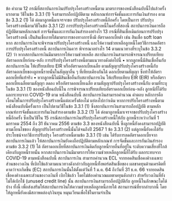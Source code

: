 ข้อ
คำถาม
12 กรณีที่สถาบันการเงินปรับปรุงโครงสร้างหนี้ตาม
มาตรการของหนังสือฉบับนี้ไปแล้วครั้งแรกตาม
วิธีในข้อ 3.3.1 (1) จึงสามารถถือปฏิบัติตาม
หลักเกณฑ์การจัดชั้นและการกันเงินสํารอง
ตามข้อ 3.3.2 (1) ได้ ต่อมาลูกหนี้มาเจรจาขอ
ปรับปรุงโครงสร้างหนี้อีกครั้ง โดยเป็นการ
ปรับปรุงโครงสร้างหนี้ตามวิธีในข้อ 3.3.1 (2)
การปรับปรุงโครงสร้างหนี้ในครั้งที่สองนี้
สถาบันการเงินควรถือปฏิบัติตามหลักเกณฑ์
การจัดชั้นและการกันเงินสํารองอย่างไร
13 กรณีที่สินเชื่อเดิมก่อนการปรับปรุงโครงสร้างหนี้
เป็นสินเชื่อภายใต้มาตรการของทางการซึ่งมี
อัตราดอกเบี้ยต่ำ เช่น สินเชื่อ soft loan หาก
สถาบันการเงินจะพิจารณาปรับปรุงโครงสร้างหนี้
และให้ความช่วยเหลือลูกหนี้โดยวิธีการลดอัตรา
การปรับปรุงโครงสร้างหนี้ สถาบันการเงินควร
พิจารณาอย่างไร
14 ตามแนวทางที่ระบุในข้อ 3.3.2 (2) ว่า
หากสถาบันการเงินมีมาตรการให้ความช่วยเหลือ
สถาบันการเงินสามารถพิจารณาเปรียบเทียบอัตราดอกเบี้ยก่อน-หลัง
การปรับปรุงโครงสร้างหนี้ตามแนวทางดังต่อไปนี้
• หากลูกหนี้มีสินเชื่ออื่นกับสถาบันการเงิน ให้เปรียบเทียบ EIR
หรืออัตราดอกเบี้ยเฉลี่ย ตามสัญญาปรับปรุงโครงสร้างหนี้กับ
อัตราดอกเบี้ยของลูกหนี้รายนั้นในสัญญาอื่น ๆ ที่เทียบเคียงกันได้
ดอกเบี้ยตามสัญญา ซึ่งทําให้อัตราดอกเบี้ยที่แท้จริง • หากลูกหนี้ไม่มีสินเชื่ออื่นกับสถาบันการเงิน ให้เปรียบเทียบ EIR
(EIR) หรืออัตราดอกเบี้ยเฉลี่ยตามสัญญา ลดลง หรืออัตราดอกเบี้ยเฉลี่ย ตามสัญญาปรับปรุงโครงสร้างหนี้กับ
ตามที่ระบุในข้อ 3.3.1 (1) ของหนังสือฉบับนี้ใน
การพิจารณาเปรียบเทียบอัตราดอกเบี้ยก่อน-หลัง
ลูกหนีที่ได้รับผลกระทบจาก COVID-19 ตาม
หนังสือฉบับนี้ สถาบันการเงินสามารถคำนวณ
คําตอบ
หลักการคือเงื่อนไขในการปรับปรุงโครงสร้างหนี้แต่ละครั้งต้องไม่
แย่ลงไปกว่าเดิม หากการปรับโครงสร้างหนี้ตามหนังสือฉบับนี้ครั้งแรก
เป็นไปตามวิธีในข้อ 3.3.1 (1) ซึ่งสถาบันการเงินสามารถถือปฏิบัติ
ตามหลักเกณฑ์การจัดชั้นและการกันเงินสำรองตามข้อ 3.3.2 (1) ได้
ต่อมาลูกหนี้มาเจรจาขอปรับปรุงโครงสร้างหนี้อีกครั้ง ซึ่งเป็นวิธีใน
15 กรณีสถาบันการเงินปรับปรุงโครงสร้างหนี้ให้กับ
ลูกหนี้ระหว่างวันที่ 1 มกราคม 2554 ถึง
31 ธันวาคม 2556 ตามข้อ 3.3 ของหนังสือฉบับนี้
ซึ่งลูกหนี้ยังคงสามารถปฏิบัติตามเงื่อนไขของ
สัญญาปรับโครงสร้างหนี้นั้นได้จนถึงปี 2567
1
ข้อ 3.3.1 (2) แต่ลูกหนี้ยังคงได้รับประโยชน์จากวิธีการปรับปรุง
โครงสร้างหนี้ตามข้อ 3.3.1 (1) เช่น ได้รับการลดอัตราดอกเบี้ยจาก
สถาบันการเงินแล้ว ให้สถาบันการเงินยังคงถือปฏิบัติตามหลักเกณฑ์
การจัดชั้นและการกันเงินสำรองตามข้อ 3.3.2 (1) ได้
อัตราดอกเบี้ยที่สถาบันการเงินคิดกับลูกหนี้รายอื่นที่อยู่ใน
ระดับความเสี่ยงที่ใกล้เคียงกับลูกหนี้รายนั้น
หากสถาบันการเงินมีมาตรการให้ความช่วยเหลือลูกหนี้ที่ได้รับ
ผลกระทบจาก COVID-19 ตามหนังสือฉบับนี้ สถาบันการเงิน
สามารถคำนวณ ECL จากยอดสินเชื่อคงค้างเฉพาะส่วนของวงเงิน
ที่เบิกใช้แล้วตามแนวทางดังกล่าวกับลูกหนี้ทั้งพอร์ตสินเชื่อของ
ผลขาดทุนด้านเครดิตที่คาดว่าจะเกิดขึ้น (EC) สถาบันการเงินนั้นได้ตั้งแต่วันที่ 1 ม.ค. 64 ถึงวันที่ 31 ธ.ค. 66
จากยอดสินเชื่อคงค้างเฉพาะส่วนของวงเงินที่
เบิกใช้แล้ว โดยไม่ต้องคำนวณผลขาดทุนดังกล่าว
สำหรับวงเงินที่ยังไม่ได้เบิกใช้ (unused credit
line) นั้น สถาบันการเงินสามารถถือปฏิบัติกับ
ลูกหนี้ในลักษณะใดได้บ้าง
ทั้งนี้ เพื่อส่งเสริมให้สถาบันการเงินให้ความช่วยเหลือลูกหนี้ภายใต้
สถานการณ์ที่ยากลำบากนี้ โดยให้ลูกหนี้ยังคงมีสภาพคล่อง/เงินทุน
หมุนเวียนเพื่อใช้ในยามจําเป็น
